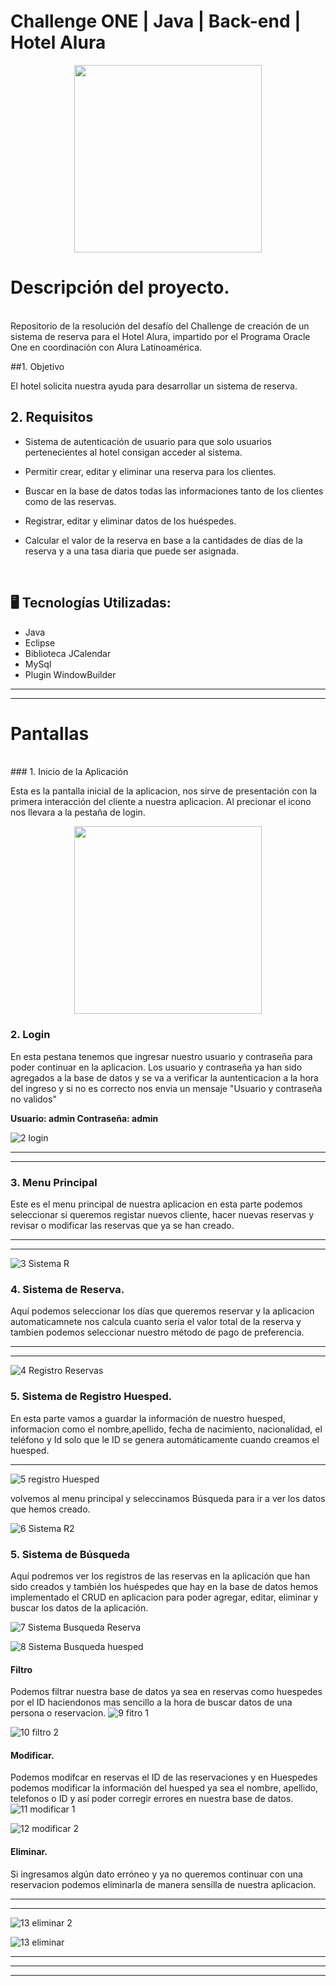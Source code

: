 # Challenge ONE | Java | Back-end | Hotel Alura

<p align="center" >
     <img width="300" heigth="300" src="https://user-images.githubusercontent.com/91544872/189419040-c093db78-c970-4960-8aca-ffcc11f7ffaf.png">
</p>

# Descripción del proyecto.
</br>
Repositorio de la resolución del desafío del Challenge de creación de un sistema de reserva para el Hotel Alura, impartido por el Programa Oracle One en coordinación con Alura Latinoamérica.


##1.  Objetivo

El hotel solicita nuestra ayuda para desarrollar un sistema de reserva.

## 2. Requisitos 

- Sistema de autenticación de usuario para que solo usuarios pertenecientes al hotel consigan acceder al sistema.

- Permitir crear, editar y eliminar una reserva para los clientes.

- Buscar en la base de datos todas las informaciones tanto de los clientes como de las reservas.

- Registrar, editar y eliminar datos de los huéspedes.

- Calcular el valor de la reserva en base a la cantidades de días de la reserva y a una tasa diaria que puede ser asignada.

</br>

## 🖥️ Tecnologías Utilizadas:

- Java
- Eclipse
- Biblioteca JCalendar
- MySql
- Plugin WindowBuilder </br>

---

---

# Pantallas
</br>
### 1.  Inicio de la Aplicación

Esta es la pantalla inicial de la aplicacion, nos sirve de presentación con la primera interacción del cliente a nuestra aplicacion. Al precionar el icono nos llevara a la pestaña  de login.

<p align="center" >
     <img width="300" heigth="300" src="https://github.com/Jose-Ch1/HotelAluraChallenge/assets/123495174/486e0c58-a7dd-4d77-b564-f972e4d900d7">
</p>


### 2. Login 

En esta pestana tenemos que ingresar nuestro usuario y contraseña para poder continuar en la aplicacion. Los usuario y contraseña ya han sido agregados a la base de datos y se va a verificar la auntenticacion a la hora del ingreso y si no es correcto nos envia un mensaje "Usuario y contraseña no validos" 

**Usuario: admin
Contraseña: admin**

![2  login](https://github.com/Jose-Ch1/HotelAluraChallenge/assets/123495174/eb57e332-bfdb-4c18-9817-dfda72f6c6a1)

------------


------------


### 3. Menu Principal

Este es el menu principal de nuestra aplicacion en esta parte podemos seleccionar si queremos registar nuevos cliente, hacer nuevas reservas y revisar o modificar las reservas que ya se han creado.
</br >

------------


------------


![3  Sistema R](https://github.com/Jose-Ch1/HotelAluraChallenge/assets/123495174/f7f0b4a6-7e12-471e-ae02-1a80e7e5d5a3)

### 4. Sistema de Reserva.

Aquí podemos seleccionar los días que queremos reservar y la aplicacion automaticamnete nos calcula cuanto sería el valor total de la reserva y tambien podemos seleccionar nuestro método de pago de preferencia.

------------


------------

![4  Registro Reservas](https://github.com/Jose-Ch1/HotelAluraChallenge/assets/123495174/62d025e7-9f34-4dec-b828-0ce30418f958)
### 5. Sistema de Registro Huesped.

En esta parte vamos a guardar la información de nuestro huesped, informacion como el nombre,apellido, fecha de nacimiento, nacionalidad, el teléfono y Id solo que le ID se genera automáticamente cuando creamos el huesped.


------------

![5  registro Huesped](https://github.com/Jose-Ch1/HotelAluraChallenge/assets/123495174/57ec8fe1-475f-4795-a35a-132c7ff30f9f)

volvemos al menu principal y seleccinamos Búsqueda para ir a ver los datos que hemos creado.

![6  Sistema R2](https://github.com/Jose-Ch1/HotelAluraChallenge/assets/123495174/7354eed8-4cd2-4df2-88b2-b7e28c5a7a17)
### 5. Sistema de Búsqueda 

Aquí podremos ver los registros de las reservas en la aplicación que han sido creados y también los huéspedes que hay en la base de datos hemos implementado el CRUD en aplicacion para poder agregar, editar, eliminar y buscar los datos de la aplicación. 

![7  Sistema Busqueda Reserva](https://github.com/Jose-Ch1/HotelAluraChallenge/assets/123495174/ca315e5a-467c-4052-9338-a0d5c86c8921)


![8  Sistema Busqueda huesped](https://github.com/Jose-Ch1/HotelAluraChallenge/assets/123495174/1a734778-0d88-4815-a675-ae2090700835)
#### Filtro

Podemos filtrar nuestra base de datos ya sea en reservas como huespedes por el ID haciendonos mas sencillo a la hora de buscar datos de una persona o reservacion.
![9  fitro 1](https://github.com/Jose-Ch1/HotelAluraChallenge/assets/123495174/5ab7ba5f-f412-4ee1-826e-5aa688d17e63)

![10  filtro 2](https://github.com/Jose-Ch1/HotelAluraChallenge/assets/123495174/10ff9c8e-5444-4cf8-878a-813a75e14bd5)
#### Modificar.

Podemos modifcar en reservas el ID de las reservaciones y en Huespedes podemos modificar la información del huesped ya sea el nombre, apellido, telefonos o ID y así poder corregir errores en nuestra base de datos.
![11  modificar 1](https://github.com/Jose-Ch1/HotelAluraChallenge/assets/123495174/78bab85d-4523-4f52-a866-e42965b25ef7)

![12  modificar 2](https://github.com/Jose-Ch1/HotelAluraChallenge/assets/123495174/68aa5ef4-65a8-43aa-ab8f-ba85f7ff2237)

#### Eliminar.

Si ingresamos algún dato erróneo y ya no queremos continuar con una reservacion podemos eliminarla de manera sensilla de nuestra aplicacion.

------------


------------


![13  eliminar 2](https://github.com/Jose-Ch1/HotelAluraChallenge/assets/123495174/e2370422-ac31-4084-8e87-8a3d7408cb07)

![13  eliminar](https://github.com/Jose-Ch1/HotelAluraChallenge/assets/123495174/0354af30-4a6f-4ef1-bb57-6af6915b13f3)

</by>



------------


------------


------------

